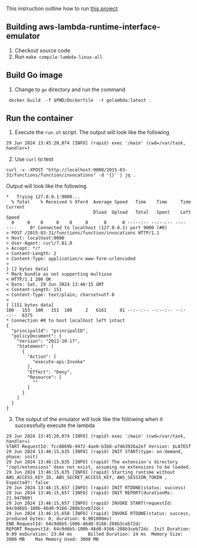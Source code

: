 This instruction outline how to run [this project](https://github.com/aws/aws-lambda-runtime-interface-emulator) 

## Building aws-lambda-runtime-interface-emulator

1. Checkout source code
2. Run `make compile-lambda-linux-all`

## Build Go image

1. Change to `go` directory and run the command

```
 docker build  -f $PWD/Dockerfile  -t golambda:latest .
```

## Run the container

1. Execute the `run.sh` script. The output will look like the following

```
29 Jun 2024 13:45:20,074 [INFO] (rapid) exec '/main' (cwd=/var/task, handler=)
```

2. Use `curl` to test

```
curl -v -XPOST "http://localhost:9000/2015-03-31/functions/function/invocations" -d '{}' | jq .
```

Output will look like the following

```
*   Trying 127.0.0.1:9000...
  % Total    % Received % Xferd  Average Speed   Time    Time     Time  Current
                                 Dload  Upload   Total   Spent    Left  Speed
  0     0    0     0    0     0      0      0 --:--:-- --:--:-- --:--:--     0* Connected to localhost (127.0.0.1) port 9000 (#0)
> POST /2015-03-31/functions/function/invocations HTTP/1.1
> Host: localhost:9000
> User-Agent: curl/7.81.0
> Accept: */*
> Content-Length: 2
> Content-Type: application/x-www-form-urlencoded
> 
} [2 bytes data]
* Mark bundle as not supporting multiuse
< HTTP/1.1 200 OK
< Date: Sat, 29 Jun 2024 13:46:15 GMT
< Content-Length: 151
< Content-Type: text/plain; charset=utf-8
< 
{ [151 bytes data]
100   153  100   151  100     2   6161     81 --:--:-- --:--:-- --:--:--  6375
* Connection #0 to host localhost left intact
{
  "principalId": "principalID",
  "policyDocument": {
    "Version": "2012-10-17",
    "Statement": [
      {
        "Action": [
          "execute-api:Invoke"
        ],
        "Effect": "Deny",
        "Resource": [
          ""
        ]
      }
    ]
  }
}
```

3. The output of the emulator will look like the following when it successfully execute the lambda

```
29 Jun 2024 13:45:20,074 [INFO] (rapid) exec '/main' (cwd=/var/task, handler=)
START RequestId: fcc8869b-9472-4ae0-b3b6-a7463926a2ef Version: $LATEST
29 Jun 2024 13:46:15,635 [INFO] (rapid) INIT START(type: on-demand, phase: init)
29 Jun 2024 13:46:15,635 [INFO] (rapid) The extension's directory "/opt/extensions" does not exist, assuming no extensions to be loaded.
29 Jun 2024 13:46:15,635 [INFO] (rapid) Starting runtime without AWS_ACCESS_KEY_ID, AWS_SECRET_ACCESS_KEY, AWS_SESSION_TOKEN , Expected?: false
29 Jun 2024 13:46:15,657 [INFO] (rapid) INIT RTDONE(status: success)
29 Jun 2024 13:46:15,657 [INFO] (rapid) INIT REPORT(durationMs: 21.947000)
29 Jun 2024 13:46:15,657 [INFO] (rapid) INVOKE START(requestId: 64c9d6b5-100b-46d0-9166-208b3ceb72dc)
29 Jun 2024 13:46:15,658 [INFO] (rapid) INVOKE RTDONE(status: success, produced bytes: 0, duration: 0.901000ms)
END RequestId: 64c9d6b5-100b-46d0-9166-208b3ceb72dc
REPORT RequestId: 64c9d6b5-100b-46d0-9166-208b3ceb72dc  Init Duration: 0.09 msDuration: 23.04 ms      Billed Duration: 24 ms  Memory Size: 3008 MB    Max Memory Used: 3008 MB
```